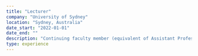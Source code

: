 ```yaml
---
title: "Lecturer"
company: "University of Sydney"
location: "Sydney, Australia"
date_start: "2022-01-01"
date_end: ""
description: "Continuing faculty member (equivalent of Assistant Professor in the US) in the School of Mathematics and Statistics."
type: experience
---
```


